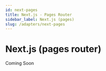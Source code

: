 ```yaml
---
id: next-pages
title: Next.js - Pages Router
sidebar_label: Next.js (pages)
slug: /adapters/next-pages
---
```


# Next.js (pages router)

Coming Soon
